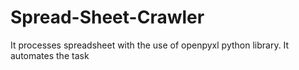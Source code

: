 # Spread-Sheet-Crawler
It processes spreadsheet with the use of openpyxl python library. It automates the task
